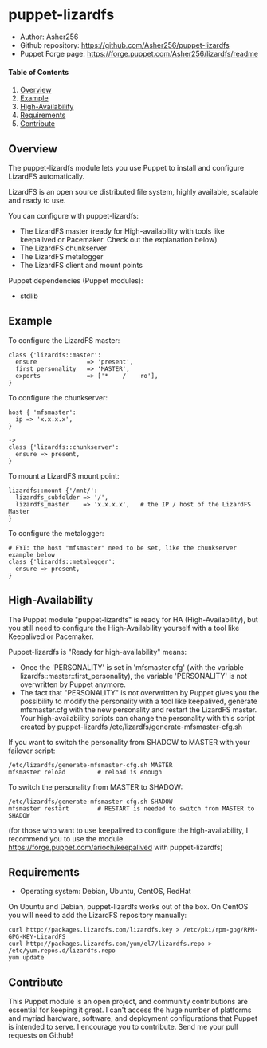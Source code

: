 # puppet-lizardfs

- Author: Asher256
- Github repository: https://github.com/Asher256/puppet-lizardfs
- Puppet Forge page: https://forge.puppet.com/Asher256/lizardfs/readme

#### Table of Contents

1. [Overview](#overview)
2. [Example](#example)
3. [High-Availability](#high-availability)
4. [Requirements](#requirements)
5. [Contribute](#contribute)

## Overview

The puppet-lizardfs module lets you use Puppet to install and configure
LizardFS automatically.

LizardFS is an open source distributed file system, highly available, scalable
and ready to use.

You can configure with puppet-lizardfs:
- The LizardFS master (ready for High-availability with tools like keepalived or Pacemaker. Check out the explanation below)
- The LizardFS chunkserver
- The LizardFS metalogger
- The LizardFS client and mount points

Puppet dependencies (Puppet modules):
- stdlib

## Example

To configure the LizardFS master:
```
class {'lizardfs::master':
  ensure              => 'present',
  first_personality   => 'MASTER',
  exports             => ['*    /    ro'],
}
```

To configure the chunkserver:
```
host { 'mfsmaster':
  ip => 'x.x.x.x',
}

->
class {'lizardfs::chunkserver':
  ensure => present,
}
```

To mount a LizardFS mount point:
```
lizardfs::mount {'/mnt/':
  lizardfs_subfolder => '/',
  lizardfs_master    => 'x.x.x.x',   # the IP / host of the LizardFS Master
}
```

To configure the metalogger:
```
# FYI: the host "mfsmaster" need to be set, like the chunkserver example below
class {'lizardfs::metalogger':
  ensure => present,
}
```

## High-Availability

The Puppet module "puppet-lizardfs" is ready for HA (High-Availability), but you still need to configure the High-Availability yourself with a tool like Keepalived or Pacemaker.

Puppet-lizardfs is "Ready for high-availability" means:
- Once the 'PERSONALITY' is set in 'mfsmaster.cfg' (with the variable lizardfs::master::first_personality), the variable 'PERSONALITY' is not overwritten by Puppet anymore.
- The fact that "PERSONALITY" is not overwritten by Puppet gives you the possibility to modify the personality with a tool like keepalived, generate mfsmaster.cfg with the new personality and restart the LizardFS master. Your high-availability scripts can change the personality with this script created by puppet-lizardfs /etc/lizardfs/generate-mfsmaster-cfg.sh

If you want to switch the personality from SHADOW to MASTER with your failover script:
```
/etc/lizardfs/generate-mfsmaster-cfg.sh MASTER
mfsmaster reload         # reload is enough
```

To switch the personality from MASTER to SHADOW:
```
/etc/lizardfs/generate-mfsmaster-cfg.sh SHADOW
mfsmaster restart        # RESTART is needed to switch from MASTER to SHADOW
```

(for those who want to use keepalived to configure the high-availability, I recommend you to use the module https://forge.puppet.com/arioch/keepalived with puppet-lizardfs)

## Requirements

- Operating system: Debian, Ubuntu, CentOS, RedHat

On Ubuntu and Debian, puppet-lizardfs works out of the box. On CentOS you will need to
add the LizardFS repository manually:
```
curl http://packages.lizardfs.com/lizardfs.key > /etc/pki/rpm-gpg/RPM-GPG-KEY-LizardFS
curl http://packages.lizardfs.com/yum/el7/lizardfs.repo > /etc/yum.repos.d/lizardfs.repo
yum update
```

## Contribute

This Puppet module is an open project, and community contributions are
essential for keeping it great. I can't access the huge number of platforms and
myriad hardware, software, and deployment configurations that Puppet is
intended to serve. I encourage you to contribute. Send me your pull requests on
Github!

